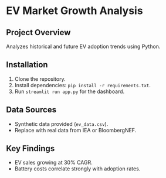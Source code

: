 # EV Market Growth Analysis

## Project Overview
Analyzes historical and future EV adoption trends using Python.

## Installation
1. Clone the repository.
2. Install dependencies: `pip install -r requirements.txt`.
3. Run `streamlit run app.py` for the dashboard.

## Data Sources
- Synthetic data provided (`ev_data.csv`).
- Replace with real data from IEA or BloombergNEF.

## Key Findings
- EV sales growing at 30% CAGR.
- Battery costs correlate strongly with adoption rates.